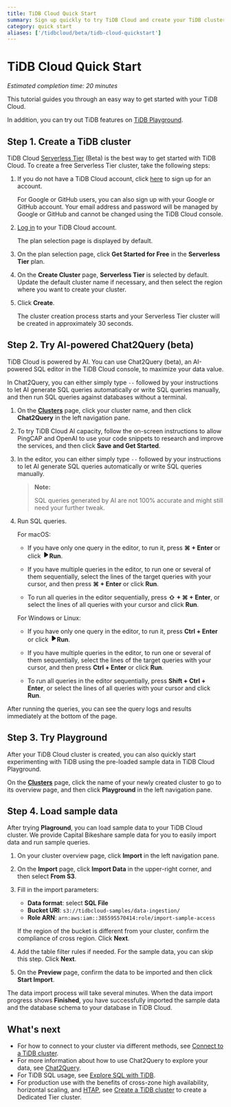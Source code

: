 ```yaml
---
title: TiDB Cloud Quick Start
summary: Sign up quickly to try TiDB Cloud and create your TiDB cluster.
category: quick start
aliases: ['/tidbcloud/beta/tidb-cloud-quickstart']
---
```


# TiDB Cloud Quick Start

*Estimated completion time: 20 minutes*

This tutorial guides you through an easy way to get started with your TiDB Cloud.

In addition, you can try out TiDB features on [TiDB Playground](http://play.tidbcloud.com/).

## Step 1. Create a TiDB cluster

TiDB Cloud [Serverless Tier](/tidb-cloud/select-cluster-tier.md#serverless-tier-beta) (Beta) is the best way to get started with TiDB Cloud. To create a free Serverless Tier cluster, take the following steps:

1. If you do not have a TiDB Cloud account, click [here](https://tidbcloud.com/free-trial) to sign up for an account.

    For Google or GitHub users, you can also sign up with your Google or GitHub account. Your email address and password will be managed by Google or GitHub and cannot be changed using the TiDB Cloud console.

2. [Log in](https://tidbcloud.com/) to your TiDB Cloud account.

    The plan selection page is displayed by default.

3. On the plan selection page, click **Get Started for Free** in the **Serverless Tier** plan.

4. On the **Create Cluster** page, **Serverless Tier** is selected by default. Update the default cluster name if necessary, and then select the region where you want to create your cluster.

5. Click **Create**.

    The cluster creation process starts and your Serverless Tier cluster will be created in approximately 30 seconds.

## Step 2. Try AI-powered Chat2Query (beta)

TiDB Cloud is powered by AI. You can use Chat2Query (beta), an AI-powered SQL editor in the TiDB Cloud console, to maximize your data value.

In Chat2Query, you can either simply type `--` followed by your instructions to let AI generate SQL queries automatically or write SQL queries manually, and then run SQL queries against databases without a terminal.

1. On the [**Clusters**](https://tidbcloud.com/console/clusters) page, click your cluster name, and then click <MDSvgIcon name="icon-left-sql-editor" /> **Chat2Query** in the left navigation pane.

2. To try TiDB Cloud AI capacity, follow the on-screen instructions to allow PingCAP and OpenAI to use your code snippets to research and improve the services, and then click **Save and Get Started**.

3. In the editor, you can either simply type `--` followed by your instructions to let AI generate SQL queries automatically or write SQL queries manually.

    > **Note:**
    >
    > SQL queries generated by AI are not 100% accurate and might still need your further tweak.

4. Run SQL queries.

    <SimpleTab>
    <div label="macOS">

    For macOS:

    - If you have only one query in the editor, to run it, press **⌘ + Enter** or click <svg width="1rem" height="1rem" viewBox="0 0 24 24" fill="none" xmlns="http://www.w3.org/2000/svg"><path d="M6.70001 20.7756C6.01949 20.3926 6.00029 19.5259 6.00034 19.0422L6.00034 12.1205L6 5.33028C6 4.75247 6.00052 3.92317 6.38613 3.44138C6.83044 2.88625 7.62614 2.98501 7.95335 3.05489C8.05144 3.07584 8.14194 3.12086 8.22438 3.17798L19.2865 10.8426C19.2955 10.8489 19.304 10.8549 19.3126 10.8617C19.4069 10.9362 20 11.4314 20 12.1205C20 12.7913 19.438 13.2784 19.3212 13.3725C19.307 13.3839 19.2983 13.3902 19.2831 13.4002C18.8096 13.7133 8.57995 20.4771 8.10002 20.7756C7.60871 21.0812 7.22013 21.0683 6.70001 20.7756Z" fill="currentColor"></path></svg>**Run**.

    - If you have multiple queries in the editor, to run one or several of them sequentially, select the lines of the target queries with your cursor, and then press **⌘ + Enter** or click **Run**.

    - To run all queries in the editor sequentially, press **⇧ + ⌘ + Enter**, or select the lines of all queries with your cursor and click **Run**.

    </div>

    <div label="Windows/Linux">

    For Windows or Linux:

    - If you have only one query in the editor, to run it, press **Ctrl + Enter** or click <svg width="1rem" height="1rem" viewBox="0 0 24 24" fill="none" xmlns="http://www.w3.org/2000/svg"><path d="M6.70001 20.7756C6.01949 20.3926 6.00029 19.5259 6.00034 19.0422L6.00034 12.1205L6 5.33028C6 4.75247 6.00052 3.92317 6.38613 3.44138C6.83044 2.88625 7.62614 2.98501 7.95335 3.05489C8.05144 3.07584 8.14194 3.12086 8.22438 3.17798L19.2865 10.8426C19.2955 10.8489 19.304 10.8549 19.3126 10.8617C19.4069 10.9362 20 11.4314 20 12.1205C20 12.7913 19.438 13.2784 19.3212 13.3725C19.307 13.3839 19.2983 13.3902 19.2831 13.4002C18.8096 13.7133 8.57995 20.4771 8.10002 20.7756C7.60871 21.0812 7.22013 21.0683 6.70001 20.7756Z" fill="currentColor"></path></svg>**Run**.

    - If you have multiple queries in the editor, to run one or several of them sequentially, select the lines of the target queries with your cursor, and then press **Ctrl + Enter** or click **Run**.

    - To run all queries in the editor sequentially, press **Shift + Ctrl + Enter**, or select the lines of all queries with your cursor and click **Run**.

    </div>
    </SimpleTab>

After running the queries, you can see the query logs and results immediately at the bottom of the page.

## Step 3. Try Playground

After your TiDB Cloud cluster is created, you can also quickly start experimenting with TiDB using the pre-loaded sample data in TiDB Cloud Playground.

On the [**Clusters**](https://tidbcloud.com/console/clusters) page, click the name of your newly created cluster to go to its overview page, and then click **Playground** in the left navigation pane.

## Step 4. Load sample data

After trying **Plaground**, you can load sample data to your TiDB Cloud cluster. We provide Capital Bikeshare sample data for you to easily import data and run sample queries.

1. On your cluster overview page, click **Import** in the left navigation pane.

2. On the **Import** page, click **Import Data** in the upper-right corner, and then select **From S3**.

3. Fill in the import parameters:

    - **Data format**: select **SQL File**
    - **Bucket URI**: `s3://tidbcloud-samples/data-ingestion/`
    - **Role ARN**: `arn:aws:iam::385595570414:role/import-sample-access`

    If the region of the bucket is different from your cluster, confirm the compliance of cross region. Click **Next**.

4. Add the table filter rules if needed. For the sample data, you can skip this step. Click **Next**.

5. On the **Preview** page, confirm the data to be imported and then click **Start Import**.

The data import process will take several minutes. When the data import progress shows **Finished**, you have successfully imported the sample data and the database schema to your database in TiDB Cloud.

## What's next

- For how to connect to your cluster via different methods, see [Connect to a TiDB cluster](/tidb-cloud/connect-to-tidb-cluster.md).
- For more information about how to use Chat2Query to explore your data, see [Chat2Query](/tidb-cloud/explore-data-with-chat2query.md).
- For TiDB SQL usage, see [Explore SQL with TiDB](/basic-sql-operations.md).
- For production use with the benefits of cross-zone high availability, horizontal scaling, and [HTAP](https://en.wikipedia.org/wiki/Hybrid_transactional/analytical_processing), see [Create a TiDB cluster](/tidb-cloud/create-tidb-cluster.md) to create a Dedicated Tier cluster.
